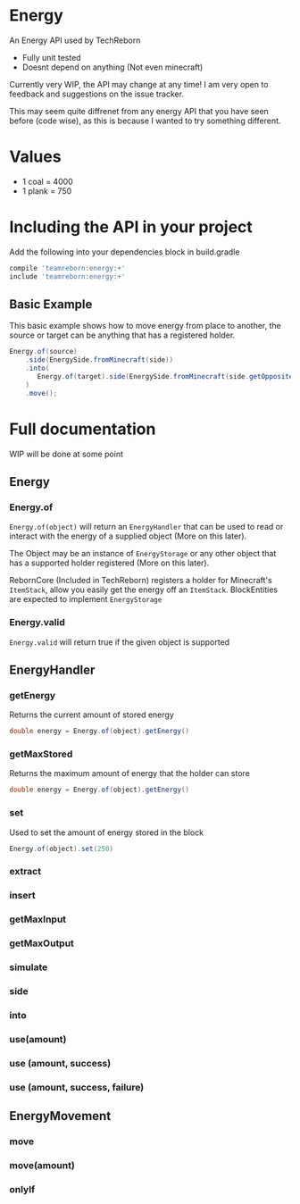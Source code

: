 # Energy
An Energy API used by TechReborn

* Fully unit tested
* Doesnt depend on anything (Not even minecraft)

Currently very WIP, the API may change at any time! I am very open to feedback and suggestions on the issue tracker.

This may seem quite diffrenet from any energy API that you have seen before (code wise), as this is because I wanted to try something different.

# Values

* 1 coal = 4000
* 1 plank = 750

# Including the API in your project

Add the following into your dependencies block in build.gradle

```groovy
compile 'teamreborn:energy:+'
include 'teamreborn:energy:+'
```

## Basic Example

This basic example shows how to move energy from place to another, the source or target can be anything that has a registered holder.

```java
Energy.of(source)
	.side(EnergySide.fromMinecraft(side))
	.into(
	   Energy.of(target).side(EnergySide.fromMinecraft(side.getOpposite()))
	)
	.move();
```

# Full documentation

WIP will be done at some point

## Energy

### Energy.of

`Energy.of(object)` will return an `EnergyHandler` that can be used to read or interact with the energy of a supplied object (More on this later).

The Object may be an instance of `EnergyStorage` or any other object that has a supported holder registered (More on this later). 

RebornCore (Included in TechReborn) registers a holder for Minecraft's `ItemStack`, allow you easily get the energy off an `ItemStack`. BlockEntities are expected to implement `EnergyStorage`

### Energy.valid

`Energy.valid` will return true if the given object is supported

## EnergyHandler

### getEnergy

Returns the current amount of stored energy

```java
double energy = Energy.of(object).getEnergy()
```

### getMaxStored

Returns the maximum amount of energy that the holder can store

```java
double energy = Energy.of(object).getEnergy()
```

### set

Used to set the amount of energy stored in the block

```java
Energy.of(object).set(250)
```

### extract

### insert

### getMaxInput

### getMaxOutput

### simulate

### side

### into

### use(amount)

### use (amount, success)

### use (amount, success, failure)

## EnergyMovement

### move

### move(amount)

### onlyIf